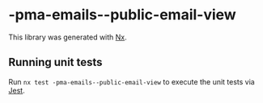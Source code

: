 # -pma-emails--public-email-view

This library was generated with [Nx](https://nx.dev).

## Running unit tests

Run `nx test -pma-emails--public-email-view` to execute the unit tests via [Jest](https://jestjs.io).
